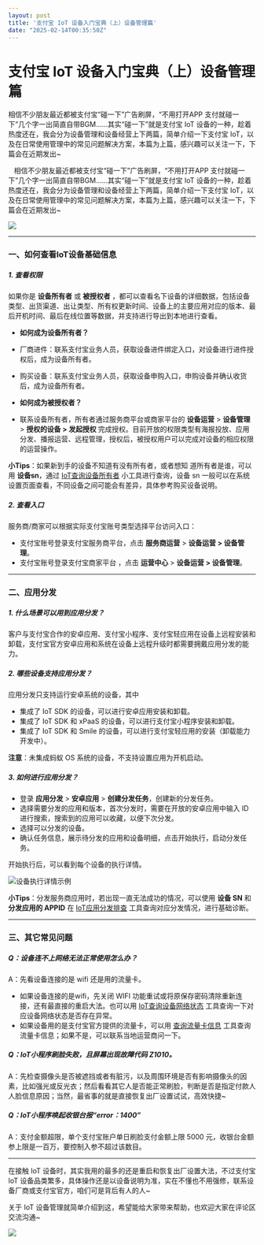 ```yaml
---
layout: post
title: '支付宝 IoT 设备入门宝典（上）设备管理篇'
date: "2025-02-14T00:35:50Z"
---
```

支付宝 IoT 设备入门宝典（上）设备管理篇
======================

相信不少朋友最近都被支付宝“碰一下”广告刷屏，“不用打开APP 支付就碰一下”几个字一出简直自带BGM……其实“碰一下”就是支付宝 IoT 设备的一种，趁着热度还在，我会分为设备管理和设备经营上下两篇，简单介绍一下支付宝 IoT，以及在日常使用管理中的常见问题解决方案，本篇为上篇，感兴趣可以关注一下，下篇会在近期发出~

   相信不少朋友最近都被支付宝“碰一下”广告刷屏，“不用打开APP 支付就碰一下”几个字一出简直自带BGM……其实“碰一下”就是支付宝 IoT 设备的一种，趁着热度还在，我会分为设备管理和设备经营上下两篇，简单介绍一下支付宝 IoT，以及在日常使用管理中的常见问题解决方案，本篇为上篇，感兴趣可以关注一下，下篇会在近期发出~

![](https://intranetproxy.alipay.com/skylark/lark/0/2024/jpeg/145556465/1733299113571-63aaff3a-e44b-4d95-8174-d7b37c4cb823.jpeg)

* * *

### 一、如何查看IoT设备基础信息

##### 1\. 查看权限

如果你是 **设备所有者** 或 **被授权者** ，都可以查看名下设备的详细数据，包括设备类型、出货渠道、出让类型、所有权更新时间、设备上的主要应用对应的版本、最后开机时间、最后在线位置等数据，并支持进行导出到本地进行查看。

*   **如何成为设备所有者？**

*   厂商进件：联系支付宝业务人员，获取设备进件绑定入口，对设备进行进件授权后，成为设备所有者。
*   购买设备：联系支付宝业务人员，获取设备申购入口，申购设备并确认收货后，成为设备所有者。

*   **如何成为被授权者？**

*   联系设备所有者，所有者通过服务商平台或商家平台的 **设备运营** > **设备管理** \> **授权的设备 > 发起授权** 完成授权。目前开放的权限类型有海报投放、应用分发、播报运营、远程管理，授权后，被授权用户可以完成对设备的相应权限的运营操作。

**小Tips**：如果新到手的设备不知道有没有所有者，或者想知 道所有者是谁，可以用 **设备sn**，通过 [IoT查询设备所有者](https://opensupport.alipay.com/support/diagnostic-tools/a7a427d2-3f6d-4d0b-bc8b-5f15b126a0e5?source=FAQ/67233289bd9b130449707fcaprod) 小工具进行查询，设备 sn 一般可以在系统设置页面查看，不同设备之间可能会有差异，具体参考购买设备说明。

##### 2\. 查看入口

服务商/商家可以根据实际支付宝账号类型选择平台访问入口：

*   支付宝账号登录支付宝服务商平台，点击 **服务商运营** > **设备运营 > 设备管理**。
*   支付宝账号登录支付宝商家平台 ，点击 **运营中心** > **设备运营 > 设备管理**。

* * *

### 二、应用分发

##### 1\. 什么场景可以用到应用分发？

客户与支付宝合作的安卓应用、支付宝小程序、支付宝轻应用在设备上远程安装和卸载，支付宝官方安卓应用和系统在设备上远程升级时都需要拥戴应用分发的能力。

##### 2\. 哪些设备支持应用分发？

应用分发只支持运行安卓系统的设备，其中

*   集成了 IoT SDK 的设备，可以进行安卓应用安装和卸载。
*   集成了 IoT SDK 和 xPaaS 的设备，可以进行支付宝小程序安装和卸载。
*   集成了 IoT SDK 和 Smile 的设备，可以进行支付宝轻应用的安装（卸载能力开发中）。

**注意**：未集成蚂蚁 OS 系统的设备，不支持设置应用为开机启动。

##### 3\. 如何进行应用分发？

*   登录 **应用分发** > **安卓应用** > **创建分发任务**，创建新的分发任务。
*   选择需要分发的应用和版本，首次分发时，需要在开放的安卓应用中输入 ID 进行搜索，搜索到的应用可以收藏，以便下次分发。
*   选择可以分发的设备。
*   确认任务信息，展示待分发的应用和设备明细，点击开始执行，启动分发任务。

开始执行后，可以看到每个设备的执行详情。

![](https://yuque.antfin.com/images/lark/0/2023/png/28601/1700471032139-0dd26bb0-8bd2-4097-a4bb-35a97c4cd50a.png "设备执行详情示例")

**小Tips**：分发服务商应用时，若出现一直无法成功的情况，可以使用 **设备 SN** 和 **分发应用的 APPID** 在 [IoT应用分发排查](https://opensupport.alipay.com/support/diagnostic-tools/3b3c7325-7f3f-4683-8715-bcfa8edcfcd8) 工具查询对应分发情况，进行基础诊断。

* * *

### 三、其它常见问题

##### Q：设备连不上网络无法正常使用怎么办？

A：先看设备连接的是 wifi 还是用的流量卡。

*   如果设备连接的是wifi，先关闭 WIFI 功能重试或将原保存密码清除重新连接，还有最直接的重启大法。也可以用 [IoT查询设备网络状态](https://opensupport.alipay.com/support/diagnostic-tools/c80e41d8-696c-40cc-b897-25e46bc55201) 工具查询一下对应设备网络状态是否存在异常。
*   如果设备用的是支付宝官方提供的流量卡，可以用 [查询流量卡信息](https://opensupport.alipay.com/support/diagnostic-tools/4a599747-91ab-4569-8c53-c28c0657c147) 工具查询流量卡信息；如果不是，可以联系当地运营商问一下。

##### Q：IoT小程序刷脸失败，且屏幕出现故障代码 Z1010。

A：先检查摄像头是否被遮挡或者有脏污，以及周围环境是否有影响摄像头的因素，比如强光或反光衣；然后看看其它人是否能正常刷脸，判断是否是指定付款人人脸信息原因；当然，最省事的就是直接恢复出厂设置试试，高效快捷~

##### Q：IoT小程序唤起收银台报“error：1400”

A：支付金额超限，单个支付宝账户单日刷脸支付金额上限 5000 元，收银台金额参上限是一百万，要控制入参不超过该数目。

* * *

在接触 IoT 设备时，其实我用的最多的还是重启和恢复出厂设置大法，不过支付宝 IoT 设备品类繁多，具体操作还是以设备说明为准，实在不懂也不用强修，联系设备厂商或支付宝官方，咱们可是背后有人的人~

关于 IoT 设备管理就简单介绍到这，希望能给大家带来帮助，也欢迎大家在评论区交流沟通~

![](https://intranetproxy.alipay.com/skylark/lark/0/2024/jpeg/145556465/1733382580791-9c92349d-612c-4b25-b360-7bad3f80f6f3.jpeg)